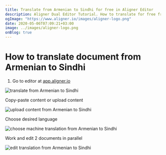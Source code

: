 ```yaml
---
title: Translate from Armenian to Sindhi for free in Aligner Editor
description: Aligner Dual Editor Tutorial. How to translate for free from Armenian to Sindhi. Aligner is multilingual document management platform. 
ogImage: "https://www.aligner.io/images/aligner-logo.png"
date: 2020-05-06T07:09:21+03:00
image: ../images/aligner-logo.png
onBlog: true
---
```


# How to translate document from Armenian to Sindhi

1. Go to editor at [app.aligner.io](https://app.aligner.io "Aligner App web page")

![translate from Armenian to Sindhi](../aligner-blank-editor.png "translate from Armenian to Sindhi")

Copy-paste content or upload content

![upload content from Armenian to Sindhi](../aligner-uploaded-document.png "upload content from Armenian to Sindhi")

Choose desired language

![choose machine translation from Armenian to Sindhi](../aligner-language-dropdown.png "choose machine translation from Armenian to Sindhi")

Work and edit 2 documents in parallel

![edit translation from Armenian to Sindhi](../aligner-double-sitded-editor.png "edit translation from Armenian to Sindhi")

